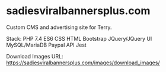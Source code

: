 # sadiesviralbannersplus.com
Custom CMS and advertising site for Terry.

Stack:
PHP 7.4
ES6
CSS
HTML
Bootstrap
JQuery/JQuery UI
MySQL/MariaDB
Paypal API
Jest

Download Images URL:
https://sadiesviralbannersplus.com/images/download_images/